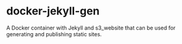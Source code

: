 docker-jekyll-gen
=================
A Docker container with Jekyll and s3_website that can be used for generating
and publishing static sites.
